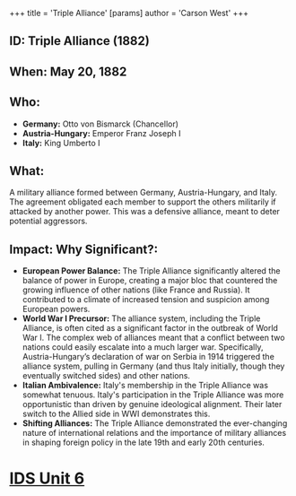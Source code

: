 +++
 title = 'Triple Alliance'
[params]
	author = 'Carson West'
+++
## ID: Triple Alliance (1882)

## When: May 20, 1882

## Who: 
* **Germany:** Otto von Bismarck (Chancellor)
* **Austria-Hungary:**  Emperor Franz Joseph I
* **Italy:**  King Umberto I


## What: 
A military alliance formed between Germany, Austria-Hungary, and Italy.  The agreement obligated each member to support the others militarily if attacked by another power.  This was a defensive alliance, meant to deter potential aggressors.

## Impact: Why Significant?:
* **European Power Balance:** The Triple Alliance significantly altered the balance of power in Europe, creating a major bloc that countered the growing influence of other nations (like France and Russia).  It contributed to a climate of increased tension and suspicion among European powers.
* **World War I Precursor:** The alliance system, including the Triple Alliance, is often cited as a significant factor in the outbreak of World War I.  The complex web of alliances meant that a conflict between two nations could easily escalate into a much larger war.  Specifically, Austria-Hungary’s declaration of war on Serbia in 1914 triggered the alliance system, pulling in Germany (and thus Italy initially, though they eventually switched sides) and other nations.
* **Italian Ambivalence:** Italy's membership in the Triple Alliance was somewhat tenuous.  Italy's participation in the Triple Alliance was more opportunistic than driven by genuine ideological alignment. Their later switch to the Allied side in WWI demonstrates this.
* **Shifting Alliances:** The Triple Alliance demonstrated the ever-changing nature of international relations and the importance of military alliances in shaping foreign policy in the late 19th and early 20th centuries.

# [IDS Unit 6](./../ids-unit-6/)